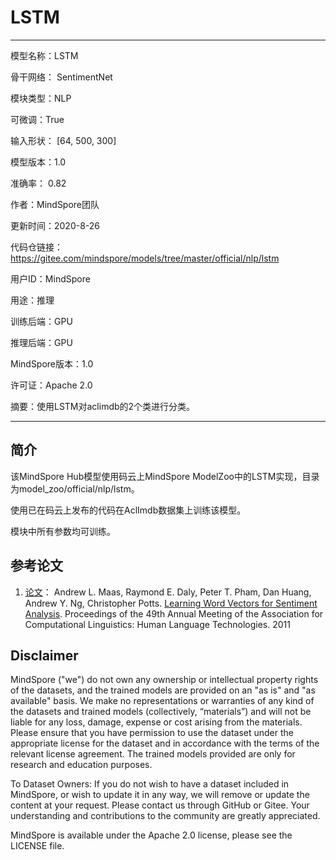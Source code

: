 # LSTM

---

模型名称：LSTM

骨干网络： SentimentNet

模块类型：NLP

可微调：True

输入形状： [64, 500, 300]

模型版本：1.0

准确率： 0.82

作者：MindSpore团队

更新时间：2020-8-26

代码仓链接： <https://gitee.com/mindspore/models/tree/master/official/nlp/lstm>

用户ID：MindSpore

用途：推理

训练后端：GPU

推理后端：GPU

MindSpore版本：1.0

许可证：Apache 2.0

摘要：使用LSTM对aclimdb的2个类进行分类。

---

## 简介

该MindSpore Hub模型使用码云上MindSpore ModelZoo中的LSTM实现，目录为model_zoo/official/nlp/lstm。

使用已在码云上发布的代码在AclImdb数据集上训练该模型。

模块中所有参数均可训练。

## 参考论文

1. [论文](https://www.aclweb.org/anthology/P11-1015/)：  Andrew L. Maas, Raymond E. Daly, Peter T. Pham, Dan Huang, Andrew Y. Ng, Christopher Potts. [Learning Word Vectors for Sentiment Analysis](https://www.aclweb.org/anthology/P11-1015/). Proceedings of the 49th Annual Meeting of the Association for Computational Linguistics: Human Language Technologies. 2011

## Disclaimer

MindSpore ("we") do not own any ownership or intellectual property rights of the datasets, and the trained models are provided on an "as is" and "as available" basis. We make no representations or warranties of any kind of the datasets and trained models (collectively, “materials”) and will not be liable for any loss, damage, expense or cost arising from the materials. Please ensure that you have permission to use the dataset under the appropriate license for the dataset and in accordance with the terms of the relevant license agreement. The trained models provided are only for research and education purposes.

To Dataset Owners: If you do not wish to have a dataset included in MindSpore, or wish to update it in any way, we will remove or update the content at your request. Please contact us through GitHub or Gitee. Your understanding and contributions to the community are greatly appreciated.

MindSpore is available under the Apache 2.0 license, please see the LICENSE file.